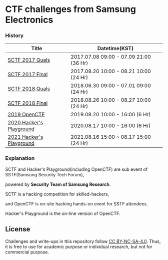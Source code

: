 # CTF challenges from Samsung Electronics

### History

| Title           | Datetime(KST) |
| --------------- | -------- |
| [SCTF 2017 Quals](./2017_SCTF/Quals) | 2017.07.08 09:00 - 07.09 21:00 (36 Hr) |
| [SCTF 2017 Final](./2017_SCTF/Final) | 2017.08.20 10:00 - 08.21 10:00 (24 Hr) |
| [SCTF 2018 Quals](./2018_SCTF/Quals) | 2018.06.30 09:00 - 07.01 09:00 (24 Hr) |
| [SCTF 2018 Final](2018_SCTF/Final) | 2018.08.26 10:00 - 08.27 10:00 (24 Hr) |
| [2019 OpenCTF](./2019_OpenCTF) | 2019.08.20 10:00 - 16:00 (6 Hr) |
| [2020 Hacker's Playground](./2020_Hackers_Playground) | 2020.08.17 10:00 - 16:00 (6 Hr) |
| [2021 Hacker's Playground](./2021_Hackers_Playground) | 2021.08.16 15:00 ~ 08.17 15:00 (24 Hr) |



### Explanation

SCTF and Hacker's Playground(including OpenCTF) are sub event of SSTF(Samsung Security Tech Forum),

powered by **Security Team of Samsung Research**.

SCTF is a hacking competition for skilled-hackers,

and OpenCTF is on-site hacking hands-on event for SSTF attendees.

Hacker's Playground is the on-line version of OpenCTF.



## License

Challenges and write-ups in this repository follow [CC BY-NC-SA-4.0](CC-BY-NC-SA-4.0). Thus, it is free to use for academic purpose or individual research, but not for commercial purpose.

